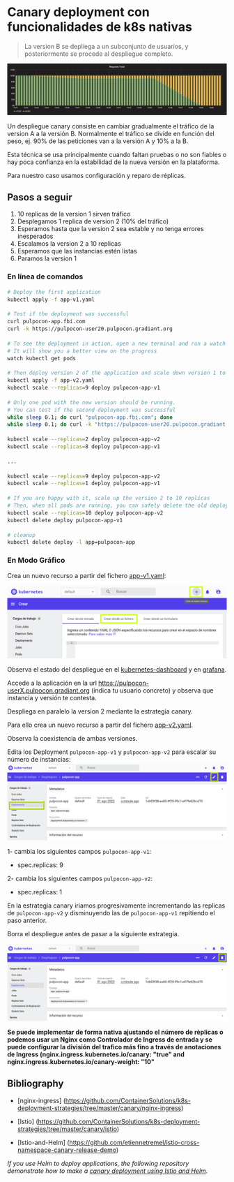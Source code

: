 Canary deployment con funcionalidades de k8s nativas
=================

> La version B se depliega a un subconjunto de usuarios, y posteriormente se procede al despliegue completo.

![kubernetes canary deployment](grafana-canary.png)

Un despliegue canary consiste en cambiar gradualmente el tráfico de la version A a la versión B. 
Normalmente el tráfico se divide en función del peso, ej. 90% de las peticiones van a la versión A y 10% a la B.

Esta técnica se usa principalmente cuando faltan pruebas o no son fiables o hay poca confianza en la estabilidad de la nueva versión en la plataforma.

Para nuestro caso usamos configuración y reparo de réplicas. 

## Pasos a seguir

1. 10 replicas de la version 1 sirven tráfico
1. Desplegamos 1 replica de version 2 (10% del tráfico)
1. Esperamos hasta que la version 2 sea estable y no tenga errores inesperados
1. Escalamos la version 2 a 10 replicas
1. Esperamos que las instancias estén listas
1. Paramos la version 1

### En línea de comandos

```bash
# Deploy the first application
kubectl apply -f app-v1.yaml

# Test if the deployment was successful
curl pulpocon-app.fbi.com
curl -k https://pulpocon-user20.pulpocon.gradiant.org

# To see the deployment in action, open a new terminal and run a watch command.
# It will show you a better view on the progress
watch kubectl get pods

# Then deploy version 2 of the application and scale down version 1 to 9 replicas at same time
kubectl apply -f app-v2.yaml
kubectl scale --replicas=9 deploy pulpocon-app-v1

# Only one pod with the new version should be running.
# You can test if the second deployment was successful
while sleep 0.1; do curl "pulpocon-app.fbi.com"; done
while sleep 0.1; do curl -k "https://pulpocon-user20.pulpocon.gradiant.org"; done

kubectl scale --replicas=2 deploy pulpocon-app-v2
kubectl scale --replicas=8 deploy pulpocon-app-v1

...

kubectl scale --replicas=9 deploy pulpocon-app-v2
kubectl scale --replicas=1 deploy pulpocon-app-v1

# If you are happy with it, scale up the version 2 to 10 replicas
# Then, when all pods are running, you can safely delete the old deployment
kubectl scale --replicas=10 deploy pulpocon-app-v2
kubectl delete deploy pulpocon-app-v1

# cleanup
kubectl delete deploy -l app=pulpocon-app

```
### En Modo Gráfico

Crea un nuevo recurso a partir del fichero [app-v1.yaml](app-v1.yaml):

![crear_recurso](../crear_recurso.png)

Observa el estado del despliegue en el [kubernetes-dashboard](https://kubernetes-dashboard.pulpocon.gradiant.org) y en [grafana](https://grafana.pulpocon.gradiant.org).


Accede a la aplicación en la url https://pulpocon-userX.pulpocon.gradiant.org (indica tu usuario concreto) y observa que instancia y versión te contesta.

Despliega en paralelo la version 2 mediante la estrategia canary.

Para ello crea un nuevo recurso a partir del fichero [app-v2.yaml](app-v2.yaml).

Observa la coexistencia de ambas versiones.

Edita los Deployment `pulpocon-app-v1` y `pulpocon-app-v2` para escalar su número de instancias:
![editar](../editar.png)

1- cambia los siguientes campos `pulpocon-app-v1`:

 - spec.replicas: 9

2- cambia los siguientes campos `pulpocon-app-v2`:

 - spec.replicas: 1

En la estrategia canary iriamos progresivamente incrementando las replicas de `pulpocon-app-v2` y disminuyendo las de `pulpocon-app-v1` repitiendo el paso anterior.

Borra el despliegue antes de pasar a la siguiente estrategia.

![borrar](../borrar.png)

**Se puede implementar de forma nativa ajustando el número de réplicas o podemos usar un Nginx como Controlador de Ingress de entrada y se puede configurar la división del trafico más fino a través de anotaciones de Ingress (nginx.ingress.kubernetes.io/canary: "true" and nginx.ingress.kubernetes.io/canary-weight: "10"**

## Bibliography

- [nginx-ingress] (https://github.com/ContainerSolutions/k8s-deployment-strategies/tree/master/canary/nginx-ingress)

- [Istio] (https://github.com/ContainerSolutions/k8s-deployment-strategies/tree/master/canary/istio)

- [Istio-and-Helm] (https://github.com/etiennetremel/istio-cross-namespace-canary-release-demo)

*If you use Helm to deploy applications, the following repository demonstrate how to make a [canary deployment using Istio and
Helm](https://github.com/etiennetremel/istio-cross-namespace-canary-release-demo).*

